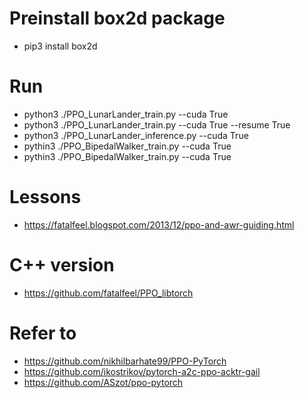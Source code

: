 # Preinstall box2d package
- pip3 install box2d

# Run
- python3 ./PPO_LunarLander_train.py --cuda True
- python3 ./PPO_LunarLander_train.py --cuda True --resume True
- python3 ./PPO_LunarLander_inference.py --cuda True
- pythin3 ./PPO_BipedalWalker_train.py --cuda True
- pythin3 ./PPO_BipedalWalker_train.py --cuda True

# Lessons
- https://fatalfeel.blogspot.com/2013/12/ppo-and-awr-guiding.html

# C++ version
- https://github.com/fatalfeel/PPO_libtorch

# Refer to
- https://github.com/nikhilbarhate99/PPO-PyTorch
- https://github.com/ikostrikov/pytorch-a2c-ppo-acktr-gail
- https://github.com/ASzot/ppo-pytorch
